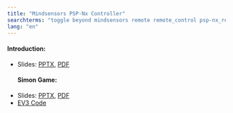 ```yaml
---
title: "Mindsensors PSP-Nx Controller"
searchterms: "toggle beyond mindsensors remote remote_control psp-nx_remote psp_controller psp-nx_controller simon simon_game ev3_simon mindsensors_psp-nx_controller"
lang: "en"
---
```

 <h4>Introduction:</h4>
<ul>
 <li class="ng-binding">Slides:
 <a href="translations/en-us/beyond/PSP-NxController.pptx">PPTX</a>,
 <a href="translations/en-us/beyond/PSP-NxController.pdf">PDF</a>
 </li>
 <h4>Simon Game:</h4>
 <li class="ng-binding">Slides:
 <a href="translations/en-us/beyond/PSP-NxSimon.pptx">PPTX</a>,
 <a href="translations/en-us/beyond/PSP-NxSimon.pdf">PDF</a>
 </li><li> <a download="PSP-NxSimon.ev3" href="translations/en-us/beyond/PSP-NxSimon.ev3" type="application/ev3">EV3 Code</a>
 </li>
 </ul>
